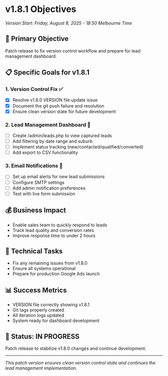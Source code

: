 # v1.8.1 Objectives
*Version Start: Friday, August 8, 2025 - 18:50 Melbourne Time*

## 🎯 Primary Objective
Patch release to fix version control workflow and prepare for lead management dashboard.

## 📋 Specific Goals for v1.8.1

### 1. Version Control Fix ✅
- [x] Resolve v1.8.0 VERSION file update issue
- [x] Document the git push failure and resolution
- [x] Ensure clean version state for future development

### 2. Lead Management Dashboard 📅
- [ ] Create /admin/leads.php to view captured leads
- [ ] Add filtering by date range and suburb
- [ ] Implement status tracking (new/contacted/qualified/converted)
- [ ] Add export to CSV functionality

### 3. Email Notifications 📅
- [ ] Set up email alerts for new lead submissions
- [ ] Configure SMTP settings
- [ ] Add admin notification preferences
- [ ] Test with live form submission

## 💰 Business Impact
- Enable sales team to quickly respond to leads
- Track lead quality and conversion rates
- Improve response time to under 2 hours

## 🔧 Technical Tasks
- Fix any remaining issues from v1.8.0
- Ensure all systems operational
- Prepare for production Google Ads launch

## 📊 Success Metrics
- VERSION file correctly showing v1.8.1
- Git tags properly created
- All iteration logs updated
- System ready for dashboard development

## 🚦 Status: IN PROGRESS
Patch release to stabilize v1.8.0 changes and continue development.

---
*This patch version ensures clean version control state and continues the lead management implementation.*